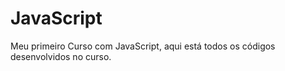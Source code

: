 # JavaScript
Meu primeiro Curso com JavaScript, aqui está todos os códigos desenvolvidos no curso.

